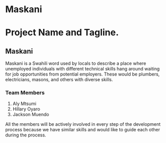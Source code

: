 # __Maskani__

# Project Name and Tagline.

## __Maskani__
Maskani is a Swahili word used by locals to describe a place where unemployed individuals with different technical skills hang around waiting for job opportunities from potential employers. These would be plumbers, electricians, masons, and others with diverse skills.
### __Team Members__
1. Aly Mtsumi
2. Hillary Oyaro
3. Jackson Muendo

All the members will be actively involved in every step of the development process because we have similar skills and would like to guide each other during the process.

